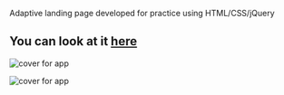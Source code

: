 

Adaptive landing page developed for practice using HTML/CSS/jQuery

You can look at it [here](https://ihor-onyshchuk.github.io/MOGO.github.io/ )
---
![cover for app](https://github.com/Ihor-Onyshchuk/MOGO.github.io/blob/master/Mogo-peview-1.png "Cover of simple layout")


![cover for app](https://github.com/Ihor-Onyshchuk/MOGO.github.io/blob/master/Mogo-preview-2.png "Cover of simple layout")
